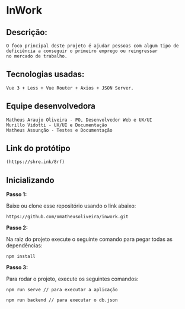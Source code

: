 # InWork

## Descrição:
```
O foco principal deste projeto é ajudar pessoas com algum tipo de deficiência a conseguir o primeiro emprego ou reingressar
no mercado de trabalho.
```

## Tecnologias usadas: 
```
Vue 3 + Less + Vue Router + Axios + JSON Server. 
```

## Equipe desenvolvedora

```
Matheus Araujo Oliveira - PO, Desenvolvedor Web e UX/UI
Murillo Vidotti - UX/UI e Documentação 
Matheus Assunção - Testes e Documentação

```

## Link do protótipo

```
(https://shre.ink/8rf)
```

## Inicializando

**Passo 1:**

Baixe ou clone esse repositório usando o link abaixo:  

```
https://github.com/omatheusoliveira/inwork.git
```

**Passo 2:**

Na raiz do projeto execute o seguinte comando para pegar todas as dependências:

```
npm install
```

**Passo 3:**

Para rodar o projeto, execute os seguintes comandos:

```
npm run serve // para executar a aplicação

npm run backend // para executar o db.json
```


